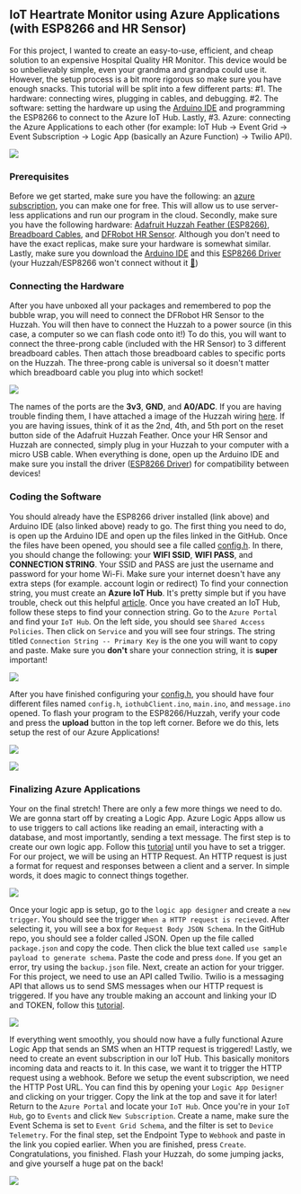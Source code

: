 ## IoT Heartrate Monitor using Azure Applications (with ESP8266 and HR Sensor)

For this project, I wanted to create an easy-to-use, efficient, and cheap solution to an expensive Hospital Quality HR Monitor. This device would be so unbelievably simple, even your grandma and grandpa could use it. However, the setup process is a bit more rigorous so make sure you have enough snacks. This tutorial will be split into a few different parts: #1. The hardware: connecting wires, plugging in cables, and debugging. #2. The software: setting the hardware up using the [Arduino IDE](http://https://www.arduino.cc/en/Main/Software/ "Arduino IDE") and programming the ESP8266 to connect to the Azure IoT Hub. Lastly, #3. Azure: connecting the Azure Applications to each other (for example: IoT Hub → Event Grid → Event Subscription → Logic App (basically an Azure Function) → Twilio API).



![](https://github.com/Bahburs/iot-heartrate-monitor-with-azure-applications/blob/master/images/PortalAzureImage.PNG?raw=true)



### Prerequisites

Before we get started, make sure you have the following: an [azure subscription](https://azure.microsoft.com/en-us/free "Azure Subscription"), you can make one for free. This will allow us to use server-less applications and run our program in the cloud. Secondly, make sure you have the following hardware: [Adafruit Huzzah Feather (ESP8266)](https://www.amazon.com/Adafruit-Assembled-Feather-ESP8266-Stacking/dp/B074XMF9W7/ref=sr_1_5?dchild=1&keywords=adafruit+huzzah+feather&qid=1595900676&sr=8-5 "Adafruit Huzzah Feather"), [Breadboard Cables](https://www.amazon.com/EDGELEC-Breadboard-Optional-Assorted-Multicolored/dp/B07GD2BWPY/ref=sr_1_3?dchild=1&keywords=breadboard+cables&qid=1595900807&sr=8-3 "Breadboard Cables"), and [DFRobot HR Sensor](https://www.dfrobot.com/product-1540.html "DFRobot HR Sensor"). Although you don't need to have the exact replicas, make sure your hardware is somewhat similar. Lastly, make sure you download the [Arduino IDE](http://https://www.arduino.cc/en/Main/Software/ "Arduino IDE") and this [ESP8266 Driver](https://www.silabs.com/products/development-tools/software/usb-to-uart-bridge-vcp-drivers "ESP8266 Driver") (your Huzzah/ESP8266 won't connect without it [🤗](https://www.youtube.com/watch?v=dQw4w9WgXcQ))



### Connecting the Hardware

After you have unboxed all your packages and remembered to pop the bubble wrap, you will need to connect the DFRobot HR Sensor to the Huzzah. You will then have to connect the Huzzah to a power source (in this case, a computer so we can flash code onto it!) To do this, you will want to connect the three-prong cable (included with the HR Sensor) to 3 different breadboard cables. Then attach those breadboard cables to specific ports on the Huzzah. The three-prong cable is universal so it doesn't matter which breadboard cable you plug into which socket!



![](https://github.com/Bahburs/iot-heartrate-monitor-with-azure-applications/blob/master/images/HuzzahWiringImage.jpg?raw=true)



The names of the ports are the **3v3**, **GND**, and **A0/ADC**. If you are having trouble finding them, I have attached a image of the Huzzah wiring [here](https://learn.adafruit.com/assets/46249 "Adafruit Huzzah Wiring"). If you are having issues, think of it as the 2nd, 4th, and 5th port on the reset button side of the Adafruit Huzzah Feather. Once your HR Sensor and Huzzah are connected, simply plug in your Huzzah to your computer with a micro USB cable. When everything is done, open up the Arduino IDE and make sure you install the driver ([ESP8266 Driver](https://www.silabs.com/products/development-tools/software/usb-to-uart-bridge-vcp-drivers "ESP8266 Driver")) for compatibility between devices!



### Coding the Software

You should already have the ESP8266 driver installed (link above) and Arduino IDE (also linked above) ready to go. The first thing you need to do, is open up the Arduino IDE and open up the files linked in the GitHub. Once the files have been opened, you should see a file called [config.h](https://github.com/Bahburs/iot-heartrate-monitor-with-azure-applications/blob/master/src/config.h "config.h file"). In there, you should change the following: your **WIFI SSID**, **WIFI PASS**, and **CONNECTION STRING**. Your SSID and PASS are just the username and password for your home Wi-Fi. Make sure your internet doesn't have any extra steps (for example. account login or redirect) To find your connection string, you must create an **Azure IoT Hub**. It's pretty simple but if you have trouble, check out this helpful [article](https://docs.microsoft.com/en-us/azure/iot-hub/iot-hub-create-through-portal "Creating an IoT Hub"). Once you have created an IoT Hub, follow these steps to find your connection string. Go to the `Azure Portal` and find your `IoT Hub`. On the left side, you should see `Shared Access Policies`. Then click on `Service` and you will see four strings. The string titled `Connection String -- Primary Key` is the one you will want to copy and paste. Make sure you **don't** share your connection string, it is **super** important!



![](https://github.com/Bahburs/iot-heartrate-monitor-with-azure-applications/blob/master/images/ConnectionStringImage.PNG?raw=true)



After you have finished configuring your [config.h](https://github.com/Bahburs/iot-heartrate-monitor-with-azure-applications/blob/master/src/config.h "config.h file"), you should have four different files named `config.h`, `iothubClient.ino`, `main.ino`, and `message.ino` opened. To flash your program to the ESP8266/Huzzah, verify your code and press the **upload** button in the top left corner. Before we do this, lets setup the rest of our Azure Applications!



![](https://github.com/Bahburs/iot-heartrate-monitor-with-azure-applications/blob/master/images/ArduinoCodeImage.PNG?raw=true)

![](https://github.com/Bahburs/iot-heartrate-monitor-with-azure-applications/blob/master/images/ArduinoConfigImage.PNG?raw=true)



### Finalizing Azure Applications

Your on the final stretch! There are only a few more things we need to do. We are gonna start off by creating a Logic App. Azure Logic Apps allow us to use triggers to call actions like reading an email, interacting with a database, and most importantly, sending a text message. The first step is to create our own logic app. Follow this [tutorial](https://docs.microsoft.com/en-us/azure/logic-apps/quickstart-create-first-logic-app-workflow "Creating a Logic App") until you have to set a trigger. For our project, we will be using an HTTP Request. An HTTP request is just a format for request and responses between a client and a server. In simple words, it does magic to connect things together. 



![](https://github.com/Bahburs/iot-heartrate-monitor-with-azure-applications/blob/master/images/LinkingTwilioImage.PNG?raw=true)



Once your logic app is setup, go to the `logic app designer` and create a `new trigger`. You should see the trigger `When a HTTP request is recieved`. After selecting it, you will see a box for `Request Body JSON Schema`. In the GitHub repo, you should see a folder called JSON. Open up the file called `package.json` and copy the code. Then click the blue text called `use sample payload to generate schema`. Paste the code and press `done`. If you get an error, try using the `backup.json` file. Next, create an action for your trigger. For this project, we need to use an API called Twilio. Twilio is a messaging API that allows us to send SMS messages when our HTTP request is triggered. If you have any trouble making an account and linking your ID and TOKEN, follow this [tutorial](https://docs.microsoft.com/en-us/azure/iot-hub/iot-hub-create-through-portal "Using Twilio").



![](https://github.com/Bahburs/iot-heartrate-monitor-with-azure-applications/blob/master/images/AzureResourceImage.PNG?raw=true)



If everything went smoothly, you should now have a fully functional Azure Logic App that sends an SMS when an HTTP request is triggered! Lastly, we need to create an event subscription in our IoT Hub. This basically monitors incoming data and reacts to it. In this case, we want it to trigger the HTTP request using a webhook. Before we setup the event subscription, we need the HTTP Post URL. You can find this by opening your `Logic App Designer` and clicking on your trigger. Copy the link at the top and save it for later! Return to the `Azure Portal` and locate your `IoT Hub`. Once you're in your `IoT Hub`, go to `Events` and click `New Subscription`. Create a name, make sure the Event Schema is set to `Event Grid Schema`, and the filter is set to `Device Telemetry`. For the final step, set the Endpoint Type to `Webhook` and paste in the link you copied earlier. When you are finished, press `Create`. Congratulations, you finished. Flash your Huzzah, do some jumping jacks, and give yourself a huge pat on the back! 



![](https://github.com/Bahburs/iot-heartrate-monitor-with-azure-applications/blob/master/images/ActiveMovementGif.gif?raw=true)















